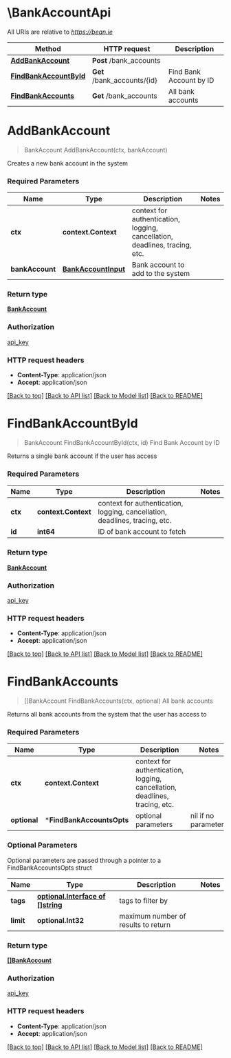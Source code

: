 # \BankAccountApi

All URIs are relative to *https://bean.ie*

Method | HTTP request | Description
------------- | ------------- | -------------
[**AddBankAccount**](BankAccountApi.md#AddBankAccount) | **Post** /bank_accounts | 
[**FindBankAccountById**](BankAccountApi.md#FindBankAccountById) | **Get** /bank_accounts/{id} | Find Bank Account by ID
[**FindBankAccounts**](BankAccountApi.md#FindBankAccounts) | **Get** /bank_accounts | All bank accounts


# **AddBankAccount**
> BankAccount AddBankAccount(ctx, bankAccount)


Creates a new bank account in the system

### Required Parameters

Name | Type | Description  | Notes
------------- | ------------- | ------------- | -------------
 **ctx** | **context.Context** | context for authentication, logging, cancellation, deadlines, tracing, etc.
  **bankAccount** | [**BankAccountInput**](BankAccountInput.md)| Bank account to add to the system | 

### Return type

[**BankAccount**](BankAccount.md)

### Authorization

[api_key](../README.md#api_key)

### HTTP request headers

 - **Content-Type**: application/json
 - **Accept**: application/json

[[Back to top]](#) [[Back to API list]](../README.md#documentation-for-api-endpoints) [[Back to Model list]](../README.md#documentation-for-models) [[Back to README]](../README.md)

# **FindBankAccountById**
> BankAccount FindBankAccountById(ctx, id)
Find Bank Account by ID

Returns a single bank account if the user has access

### Required Parameters

Name | Type | Description  | Notes
------------- | ------------- | ------------- | -------------
 **ctx** | **context.Context** | context for authentication, logging, cancellation, deadlines, tracing, etc.
  **id** | **int64**| ID of bank account to fetch | 

### Return type

[**BankAccount**](BankAccount.md)

### Authorization

[api_key](../README.md#api_key)

### HTTP request headers

 - **Content-Type**: application/json
 - **Accept**: application/json

[[Back to top]](#) [[Back to API list]](../README.md#documentation-for-api-endpoints) [[Back to Model list]](../README.md#documentation-for-models) [[Back to README]](../README.md)

# **FindBankAccounts**
> []BankAccount FindBankAccounts(ctx, optional)
All bank accounts

Returns all bank accounts from the system that the user has access to

### Required Parameters

Name | Type | Description  | Notes
------------- | ------------- | ------------- | -------------
 **ctx** | **context.Context** | context for authentication, logging, cancellation, deadlines, tracing, etc.
 **optional** | ***FindBankAccountsOpts** | optional parameters | nil if no parameters

### Optional Parameters
Optional parameters are passed through a pointer to a FindBankAccountsOpts struct

Name | Type | Description  | Notes
------------- | ------------- | ------------- | -------------
 **tags** | [**optional.Interface of []string**](string.md)| tags to filter by | 
 **limit** | **optional.Int32**| maximum number of results to return | 

### Return type

[**[]BankAccount**](BankAccount.md)

### Authorization

[api_key](../README.md#api_key)

### HTTP request headers

 - **Content-Type**: application/json
 - **Accept**: application/json

[[Back to top]](#) [[Back to API list]](../README.md#documentation-for-api-endpoints) [[Back to Model list]](../README.md#documentation-for-models) [[Back to README]](../README.md)

